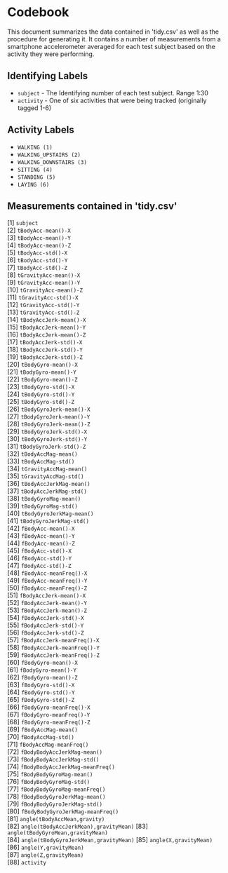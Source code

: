 # Codebook
This document summarizes the data contained in 'tidy.csv' as well
as the procedure for generating it.
It contains a number of measurements from a smartphone accelerometer averaged
for each test subject based on the activity they were performing.
## Identifying Labels
* `subject` - The Identifying number of each test subject. Range 1:30
* `activity` - One of six activities that were being tracked (originally tagged 1-6)

## Activity Labels
* `WALKING (1)`           
* `WALKING_UPSTAIRS (2)`   
* `WALKING_DOWNSTAIRS (3)` 
* `SITTING (4)`           
* `STANDING (5)`          
* `LAYING (6)`

## Measurements contained in 'tidy.csv'
 [1] `subject`                             
 [2] `tBodyAcc-mean()-X`                   
 [3] `tBodyAcc-mean()-Y`                   
 [4] `tBodyAcc-mean()-Z`                   
 [5] `tBodyAcc-std()-X`                    
 [6] `tBodyAcc-std()-Y`                    
 [7] `tBodyAcc-std()-Z`                    
 [8] `tGravityAcc-mean()-X`                
 [9] `tGravityAcc-mean()-Y`                
[10] `tGravityAcc-mean()-Z`                
[11] `tGravityAcc-std()-X`                 
[12] `tGravityAcc-std()-Y`                 
[13] `tGravityAcc-std()-Z`                 
[14] `tBodyAccJerk-mean()-X`               
[15] `tBodyAccJerk-mean()-Y`               
[16] `tBodyAccJerk-mean()-Z`               
[17] `tBodyAccJerk-std()-X`                
[18] `tBodyAccJerk-std()-Y`                
[19] `tBodyAccJerk-std()-Z`                
[20] `tBodyGyro-mean()-X`                  
[21] `tBodyGyro-mean()-Y`                  
[22] `tBodyGyro-mean()-Z`                  
[23] `tBodyGyro-std()-X`                   
[24] `tBodyGyro-std()-Y`                   
[25] `tBodyGyro-std()-Z`                   
[26] `tBodyGyroJerk-mean()-X`              
[27] `tBodyGyroJerk-mean()-Y`              
[28] `tBodyGyroJerk-mean()-Z`              
[29] `tBodyGyroJerk-std()-X`               
[30] `tBodyGyroJerk-std()-Y`               
[31] `tBodyGyroJerk-std()-Z`               
[32] `tBodyAccMag-mean()`                  
[33] `tBodyAccMag-std()`                   
[34] `tGravityAccMag-mean()`               
[35] `tGravityAccMag-std()`                
[36] `tBodyAccJerkMag-mean()`              
[37] `tBodyAccJerkMag-std()`               
[38] `tBodyGyroMag-mean()`                 
[39] `tBodyGyroMag-std()`                  
[40] `tBodyGyroJerkMag-mean()`             
[41] `tBodyGyroJerkMag-std()`              
[42] `fBodyAcc-mean()-X`                   
[43] `fBodyAcc-mean()-Y`                   
[44] `fBodyAcc-mean()-Z`                   
[45] `fBodyAcc-std()-X`                    
[46] `fBodyAcc-std()-Y`                    
[47] `fBodyAcc-std()-Z`                    
[48] `fBodyAcc-meanFreq()-X`               
[49] `fBodyAcc-meanFreq()-Y`               
[50] `fBodyAcc-meanFreq()-Z`               
[51] `fBodyAccJerk-mean()-X`               
[52] `fBodyAccJerk-mean()-Y`               
[53] `fBodyAccJerk-mean()-Z`               
[54] `fBodyAccJerk-std()-X`                
[55] `fBodyAccJerk-std()-Y`                
[56] `fBodyAccJerk-std()-Z`                
[57] `fBodyAccJerk-meanFreq()-X`           
[58] `fBodyAccJerk-meanFreq()-Y`           
[59] `fBodyAccJerk-meanFreq()-Z`           
[60] `fBodyGyro-mean()-X`                  
[61] `fBodyGyro-mean()-Y`                  
[62] `fBodyGyro-mean()-Z`                  
[63] `fBodyGyro-std()-X`                   
[64] `fBodyGyro-std()-Y`                   
[65] `fBodyGyro-std()-Z`                   
[66] `fBodyGyro-meanFreq()-X`              
[67] `fBodyGyro-meanFreq()-Y`              
[68] `fBodyGyro-meanFreq()-Z`              
[69] `fBodyAccMag-mean()`                  
[70] `fBodyAccMag-std()`                   
[71] `fBodyAccMag-meanFreq()`              
[72] `fBodyBodyAccJerkMag-mean()`          
[73] `fBodyBodyAccJerkMag-std()`           
[74] `fBodyBodyAccJerkMag-meanFreq()`      
[75] `fBodyBodyGyroMag-mean()`             
[76] `fBodyBodyGyroMag-std()`              
[77] `fBodyBodyGyroMag-meanFreq()`         
[78] `fBodyBodyGyroJerkMag-mean()`         
[79] `fBodyBodyGyroJerkMag-std()`          
[80] `fBodyBodyGyroJerkMag-meanFreq()`     
[81] `angle(tBodyAccMean,gravity)`         
[82] `angle(tBodyAccJerkMean),gravityMean)` 
[83] `angle(tBodyGyroMean,gravityMean)`    
[84] `angle(tBodyGyroJerkMean,gravityMean)` 
[85] `angle(X,gravityMean)`                
[86] `angle(Y,gravityMean)`                
[87] `angle(Z,gravityMean)`                
[88] `activity`  


